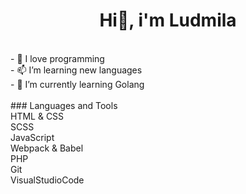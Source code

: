 <h1 align="center">Hi👋, i'm Ludmila </h1>
<br>- 💞️ I love programming
<br>- 📫 I’m learning new languages
<br>- 🌱 I’m currently learning Golang
<br>
<br>### Languages and Tools
<br>HTML & CSS
<br>SCSS
<br>JavaScript
<br>Webpack & Babel
<br>PHP
<br>Git
<br>VisualStudioCode
